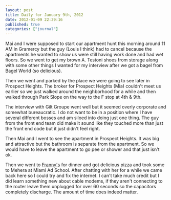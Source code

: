 ```yaml
---
layout: post
title: Daily for January 9th, 2012
date: 2012-01-09 22:39:16
published: true
categories: ["journal"]
---
```

 
Mai and I were supposed to start our apartment hunt this morning around 11 AM in Gramercy but the guy (Louis I think) had to cancel because the apartments he wanted to show us were still having work done and had wet floors. So we went to get my brown A. Testoni shoes from storage along with some other things I wanted for my interview after we got a bagel from Bagel World (so delicious).

Then we went and parked by the place we were going to see later in Prospect Heights. The broker for Prospect Heights (Mia) couldn't meet us earlier so we just walked around the neighborhood for a while and then walked through Park Slope on the way to the F stop at 4th & 9th.

The interview with Gilt Groupe went well but it seemed overly corporate and somewhat bureaucratic. I do not want to be in a position where I have several different bosses and am siloed into doing just one thing. The guy from the front end team did make it sound like they touched more than just the front end code but it just didn't feel right.

Then Mai and I went to see the apartment in Prospect Heights. It was big and attractive but the bathroom is separate from the apartment. So we would have to leave the apartment to go pee or shower and that just isn't ok.

Then we went to [Franny's](http://www.frannysbrooklyn.com/) for dinner and got delicious pizza and took some to Mehera at Miami Ad School. After chatting with her for a while we came back here so I could try and fix the internet. I can't take much credit but I did learn something new about cable modems, if they aren't connecting to the router leave them unplugged for over 60 seconds so the capacitors completely discharge. The amount of time does indeed matter.
